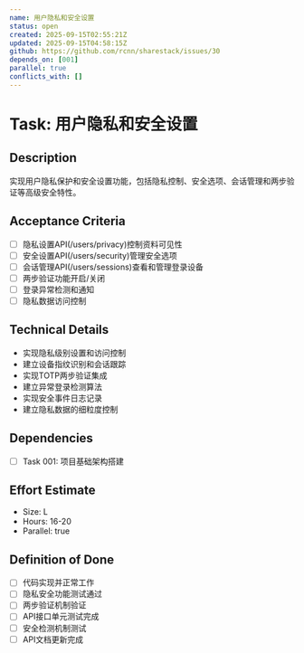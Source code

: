 ```yaml
---
name: 用户隐私和安全设置
status: open
created: 2025-09-15T02:55:21Z
updated: 2025-09-15T04:58:15Z
github: https://github.com/rcnn/sharestack/issues/30
depends_on: [001]
parallel: true
conflicts_with: []
---
```


# Task: 用户隐私和安全设置

## Description
实现用户隐私保护和安全设置功能，包括隐私控制、安全选项、会话管理和两步验证等高级安全特性。

## Acceptance Criteria
- [ ] 隐私设置API(/users/privacy)控制资料可见性
- [ ] 安全设置API(/users/security)管理安全选项
- [ ] 会话管理API(/users/sessions)查看和管理登录设备
- [ ] 两步验证功能开启/关闭
- [ ] 登录异常检测和通知
- [ ] 隐私数据访问控制

## Technical Details
- 实现隐私级别设置和访问控制
- 建立设备指纹识别和会话跟踪
- 实现TOTP两步验证集成
- 建立异常登录检测算法
- 实现安全事件日志记录
- 建立隐私数据的细粒度控制

## Dependencies
- [ ] Task 001: 项目基础架构搭建

## Effort Estimate
- Size: L
- Hours: 16-20
- Parallel: true

## Definition of Done
- [ ] 代码实现并正常工作
- [ ] 隐私安全功能测试通过
- [ ] 两步验证机制验证
- [ ] API接口单元测试完成
- [ ] 安全检测机制测试
- [ ] API文档更新完成